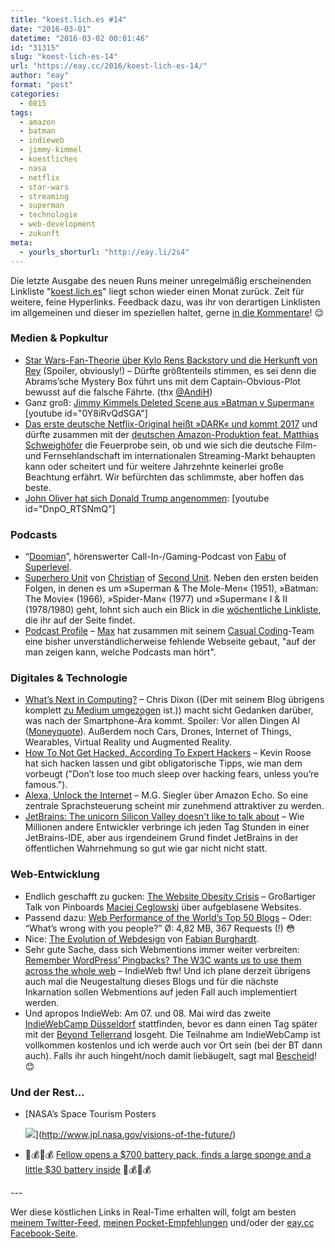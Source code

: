 ```yaml
---
title: "koest.lich.es #14"
date: "2016-03-01"
datetime: "2016-03-02 00:01:46"
id: "31315"
slug: "koest-lich-es-14"
url: "https://eay.cc/2016/koest-lich-es-14/"
author: "eay"
format: "post"
categories:
  - 0815
tags:
  - amazon
  - batman
  - indieweb
  - jimmy-kimmel
  - koestliches
  - nasa
  - netflix
  - star-wars
  - streaming
  - superman
  - technologie
  - web-development
  - zukunft
meta:
  - yourls_shorturl: "http://eay.li/2s4"
---
```


Die letzte Ausgabe des neuen Runs meiner unregelmäßig erscheinenden Linkliste "[koest.lich.es](//eay.cc/tag/koestliches/)" liegt schon wieder einen Monat zurück. Zeit für weitere, feine Hyperlinks. Feedback dazu, was ihr von derartigen Linklisten im allgemeinen und dieser im speziellen haltet, gerne [in die Kommentare](//eay.cc/2016/koest-lich-es-14/#respond)! 😌

### Medien & Popkultur

- [Star Wars-Fan-Theorie über Kylo Rens Backstory und die Herkunft von Rey](https://www.reddit.com/r/StarWars/comments/47gjm6/why_rey_is_must_be_spoiler_all_evidence_listed/) (Spoiler, obviously!) – Dürfte größtenteils stimmen, es sei denn die Abrams’sche Mystery Box führt uns mit dem Captain-Obvious-Plot bewusst auf die falsche Fährte. (thx [@AndiH](https://twitter.com/AndiH))
- Ganz groß: [Jimmy Kimmels Deleted Scene aus »Batman v Superman«](https://www.youtube.com/watch?v=0Y8iRvQdSGA) \[youtube id="0Y8iRvQdSGA"\]
- [Das erste deutsche Netflix-Original heißt »DARK« und kommt 2017](https://www.serieslyawesome.tv/das-erste-deutsche-netflix-original-heisst-dark-und-kommt-2017/) und dürfte zusammen mit der [deutschen Amazon-Produktion feat. Matthias Schweighöfer](https://www.serieslyawesome.tv/matthias-schweighoefer-produziert-erste-deutsche-amazon-serie/) die Feuerprobe sein, ob und wie sich die deutsche Film- und Fernsehlandschaft im internationalen Streaming-Markt behaupten kann oder scheitert und für weitere Jahrzehnte keinerlei große Beachtung erfährt. Wir befürchten das schlimmste, aber hoffen das beste.
- [John Oliver hat sich Donald Trump angenommen](https://www.youtube.com/watch?v=DnpO_RTSNmQ): \[youtube id="DnpO\_RTSNmQ"\]

### Podcasts

- “[Doomian](https://superlevel.de/spielkram/doomian-000-dance-dance-reputation/)”, hörenswerter Call-In-/Gaming-Podcast von [Fabu](https://twitter.com/herrfabu) of [Superlevel](https://superlevel.de/).
- [Superhero Unit](http://superherounit.de/) von [Christian](https://twitter.com/wirimperium) of [Second Unit](http://secondunit-podcast.de/). Neben den ersten beiden Folgen, in denen es um »Superman & The Mole-Men« (1951), »Batman: The Movie« (1966), »Spider-Man« (1977) und »Superman« I & II (1978/1980) geht, lohnt sich auch ein Blick in die [wöchentliche Linkliste](http://superherounit.de/category/links/), die ihr auf der Seite findet.
- [Podcast Profile](https://podcastprofile.com/) – [Max](http://maxfriedrich.de/post/139416395729) hat zusammen mit seinem [Casual Coding](http://casualcoding.com/)\-Team eine bisher unverständlicherweise fehlende Webseite gebaut, "auf der man zeigen kann, welche Podcasts man hört".

### Digitales & Technologie

- [What’s Next in Computing?](https://medium.com/@cdixon/what-s-next-in-computing-e54b870b80cc) – Chris Dixon ((Der mit seinem Blog übrigens komplett [zu Medium umgezogen](http://cdixon.org/2015/10/17/note-about-blogging/) ist.)) macht sicht Gedanken darüber, was nach der Smartphone-Ära kommt. Spoiler: Vor allen Dingen AI ([Moneyquote](//eay.cc/2016/take-x-and-add-ai/)). Außerdem noch Cars, Drones, Internet of Things, Wearables, Virtual Reality und Augmented Reality.
- [How To Not Get Hacked, According To Expert Hackers](http://digg.com/2016/how-to-not-get-hacked) – Kevin Roose hat sich hacken lassen und gibt obligatorische Tipps, wie man dem vorbeugt ("Don’t lose too much sleep over hacking fears, unless you’re famous.").
- [Alexa, Unlock the Internet](https://500ish.com/alexa-5f7924bffcf3) – M.G. Siegler über Amazon Echo. So eine zentrale Sprachsteuerung scheint mir zunehmend attraktiver zu werden.
- [JetBrains: The unicorn Silicon Valley doesn't like to talk about](http://movingfulcrum.com/jetbrains-the-unicorn-silicon-valley-doesnt-like-to-talk-about/) – Wie Millionen andere Entwickler verbringe ich jeden Tag Stunden in einer JetBrains-IDE, aber aus irgendeinem Grund findet JetBrains in der öffentlichen Wahrnehmung so gut wie gar nicht nicht statt.

### Web-Entwicklung

- Endlich geschafft zu gucken: [The Website Obesity Crisis](https://vimeo.com/147806338) – Großartiger Talk von Pinboards [Maciej Ceglowski](http://idlewords.com/) über aufgeblasene Websites.
- Passend dazu: [Web Performance of the World’s Top 50 Blogs](http://royal.pingdom.com/2016/02/12/web-performance-of-the-worlds-top-50-blogs/) – Oder: “What’s wrong with you people?” Ø: 4,82 MB, 367 Requests (!) 😳
- Nice: [The Evolution of Webdesign](http://fabianburghardt.de/webolution/) von [Fabian Burghardt](https://twitter.com/fabuchao).
- Sehr gute Sache, dass sich Webmentions immer weiter verbreiten: [Remember WordPress’ Pingbacks? The W3C wants us to use them across the whole web](http://www.theregister.co.uk/2016/02/18/remember_wordpress_pingbacks_the_w3c_wants_us_to_use_them_across_the_whole_web/?mt=1456569743643) – IndieWeb ftw! Und ich plane derzeit übrigens auch mal die Neugestaltung dieses Blogs und für die nächste Inkarnation sollen Webmentions auf jeden Fall auch implementiert werden.
- Und apropos IndieWeb: Am 07. und 08. Mai wird das zweite [IndieWebCamp Düsseldorf](http://indiewebcamp.com/2016/D%C3%BCsseldorf) stattfinden, bevor es dann einen Tag später mit der [Beyond Tellerrand](https://beyondtellerrand.com/) losgeht. Die Teilnahme am IndieWebCamp ist vollkommen kostenlos und ich werde auch vor Ort sein (bei der BT dann auch). Falls ihr auch hingeht/noch damit liebäugelt, sagt mal [Bescheid](https://twitter.com/eay)! 😊

### Und der Rest...

- [NASA’s Space Tourism Posters
    
    ![](https://eay.cc/uploads/2016/nasa-space-tourism.jpg)](http://www.jpl.nasa.gov/visions-of-the-future/)
- 💸💰💸💰 [Fellow opens a $700 battery pack, finds a large sponge and a little $30 battery inside](http://boingboing.net/2016/02/24/fellow-opens-a-700-battery-pa.html) 💸💰💸💰

\---

Wer diese köstlichen Links in Real-Time erhalten will, folgt am besten [meinem Twitter-Feed](https://twitter.com/eay), [meinen Pocket-Empfehlungen](https://getpocket.com/@eay) und/oder der [eay.cc Facebook-Seite](https://www.facebook.com/eay.cc).
